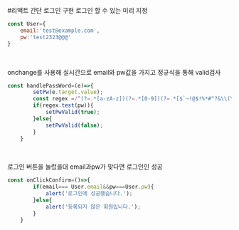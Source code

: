 #리액트 간단 로그인 구현
로그인 할 수 있는 미리 지정
```jsx
const User={
    email:'test@example.com',
    pw:'test2323@@@'
}
```
<br/>

onchange를 사용해 실시간으로 email와 pw값을 가지고 정규식을 통해 valid검사
```jsx
const handlePassWord=(e)=>{
        setPw(e.target.value);
        const regex =/^(?=.*[a-zA-z])(?=.*[0-9])(?=.*[$`~!@$!%*#^?&\\(\\)\-_=+]).{8,16}$/;
        if(regex.test(pw)){
            setPwValid(true);
        }else{
            setPwValid(false);
        }
    }
```

<br/>


로그인 버튼을 눌렀을대 email과pw가 맞다면 로그인인 성공
```jsx
const onClickConfirm=()=>{
        if(email=== User.email&&pw===User.pw){
            alert('로그인에 성공했습니다.');
        }else{
            alert('등록되지 않은 회원입니다.');
        }
    }
```
